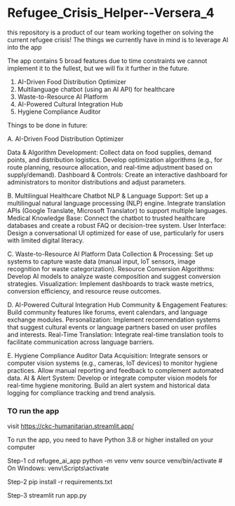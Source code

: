 # Refugee_Crisis_Helper--Versera_4

this repository is a product of our team working together on solving the current refugee crisis!
The things we currently have in mind is to leverage AI into the app

The app contains 5 broad features due to time constraints we cannot implement it to the fullest, but we will fix it further in the future.

1. AI-Driven Food Distribution Optimizer
2. Multilanguage chatbot (using an AI API) for healthcare
3. Waste-to-Resource AI Platform
4. AI-Powered Cultural Integration Hub
5. Hygiene Compliance Auditor

Things to be done in future:

A. AI-Driven Food Distribution Optimizer

Data & Algorithm Development:
Collect data on food supplies, demand points, and distribution logistics.
Develop optimization algorithms (e.g., for route planning, resource allocation, and real-time adjustment based on supply/demand).
Dashboard & Controls:
Create an interactive dashboard for administrators to monitor distributions and adjust parameters.

B. Multilingual Healthcare Chatbot
NLP & Language Support:
Set up a multilingual natural language processing (NLP) engine.
Integrate translation APIs (Google Translate, Microsoft Translator) to support multiple languages.
Medical Knowledge Base:
Connect the chatbot to trusted healthcare databases and create a robust FAQ or decision-tree system.
User Interface:
Design a conversational UI optimized for ease of use, particularly for users with limited digital literacy.

C. Waste-to-Resource AI Platform
Data Collection & Processing:
Set up systems to capture waste data (manual input, IoT sensors, image recognition for waste categorization).
Resource Conversion Algorithms:
Develop AI models to analyze waste composition and suggest conversion strategies.
Visualization:
Implement dashboards to track waste metrics, conversion efficiency, and resource reuse outcomes.

D. AI-Powered Cultural Integration Hub
Community & Engagement Features:
Build community features like forums, event calendars, and language exchange modules.
Personalization:
Implement recommendation systems that suggest cultural events or language partners based on user profiles and interests.
Real-Time Translation:
Integrate real-time translation tools to facilitate communication across language barriers.

E. Hygiene Compliance Auditor
Data Acquisition:
Integrate sensors or computer vision systems (e.g., cameras, IoT devices) to monitor hygiene practices.
Allow manual reporting and feedback to complement automated data.
AI & Alert System:
Develop or integrate computer vision models for real-time hygiene monitoring.
Build an alert system and historical data logging for compliance tracking and trend analysis.

### TO run the app

visit https://ckc-humanitarian.streamlit.app/

To run the app, you need to have Python 3.8 or higher installed on your computer

Step-1
cd refugee_ai_app
python -m venv venv
source venv/bin/activate # On Windows: venv\Scripts\activate

Step-2
pip install -r requirements.txt

Step-3
streamlit run app.py
